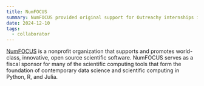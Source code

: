 ```yaml
---
title: NumFOCUS
summary: NumFOCUS provided original support for Outreachy internships in the Jupyter ecosystem, helping to broaden participation and inclusion in open source development.
date: 2024-12-10
tags:
  - collaborator
---
```


[NumFOCUS](https://numfocus.org) is a nonprofit organization that supports and promotes world-class, innovative, open source scientific software. NumFOCUS serves as a fiscal sponsor for many of the scientific computing tools that form the foundation of contemporary data science and scientific computing in Python, R, and Julia.